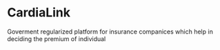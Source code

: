 # CardiaLink

Goverment regularized platform for insurance companices which help in deciding the premium of individual

